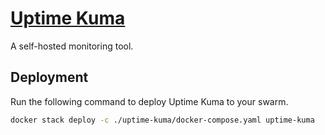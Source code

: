 # [Uptime Kuma](https://uptime.kuma.pet/)

A self-hosted monitoring tool.

## Deployment

Run the following command to deploy Uptime Kuma to your swarm.

```bash
docker stack deploy -c ./uptime-kuma/docker-compose.yaml uptime-kuma
```
